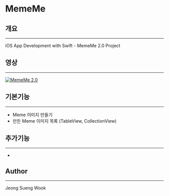 
# MemeMe

## 개요
---
iOS App Development with Swift - MemeMe 2.0 Project

## 영상

---
[![MemeMe 2.0](https://img.youtube.com/vi/-uFtJk7PgkY/0.jpg)](https://youtu.be/uFtJk7PgkY)


## 기본기능

---
- Meme 이미지 만들기
- 만든 Meme 이미지 목록 (TableView, CollectionView)


## 추가기능

---
- 

## Author

---
Jeong Sueng Wook